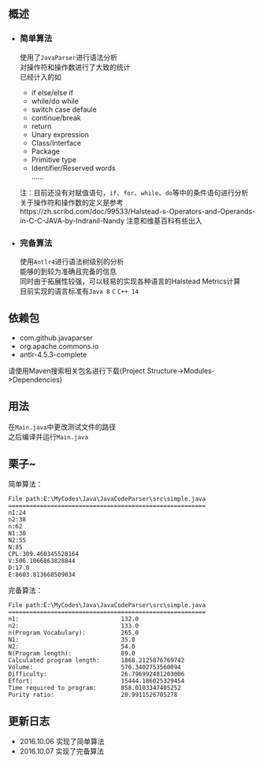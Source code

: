 概述
---
- ### 简单算法  
  使用了```JavaParser```进行语法分析  
  对操作符和操作数进行了大致的统计  
  已经计入的如
   - if else/else if
   - while/do while
   - switch case defaule  
   - continue/break
   - return
   - Unary expression
   - Class/Interface
   - Package
   - Primitive type
   - Identifier/Reserved words  
   ......

  注：目前还没有对赋值语句，```if```、```for```、```while```、```do```等中的条件语句进行分析  
  关于操作符和操作数的定义是参考https://zh.scribd.com/doc/99533/Halstead-s-Operators-and-Operands-in-C-C-JAVA-by-Indranil-Nandy 注意和维基百科有些出入

- ### 完备算法  
  使用```Antlr4```进行语法树级别的分析  
  能够的到较为准确且完备的信息  
  同时由于拓展性较强，可以轻易的实现各种语言的Halstead Metrics计算  
  目前实现的语言标准有```Java 8``` ```C``` ```C++ 14```


依赖包
----
 - com.github.javaparser
 - org.apache.commons.io
 - antlr-4.5.3-complete

请使用Maven搜索相关包名进行下载(Project Structure->Modules->Dependencies)  


用法
---
在```Main.java```中更改测试文件的路径  
之后编译并运行```Main.java```

栗子~
---
简单算法：
```
File path:E:\MyCodes\Java\JavaCodeParser\src\simple.java
========================================================
n1:24
n2:38
n:62
N1:30
N2:55
N:85
CPL:309.460345528164
V:506.1066863828844
D:17.0
E:8603.813668509034
```
完备算法：
```
File path:E:\MyCodes\Java\JavaCodeParser\src\simple.java
========================================================
n1:								132.0
n2:								133.0
n(Program Vocabulary):			265.0
N1:								35.0
N2:								54.0
N(Program length):				89.0
Calculated program length:		1868.2125876769742
Volume:							576.3402753560094
Difficulty:						26.796992481203006
Effort:							15444.186025329454
Time required to program:		858.0103347405252
Purity ratio:					20.9911526705278
```
更新日志
---
- 2016.10.06 实现了简单算法  
- 2016.10.07 实现了完备算法
